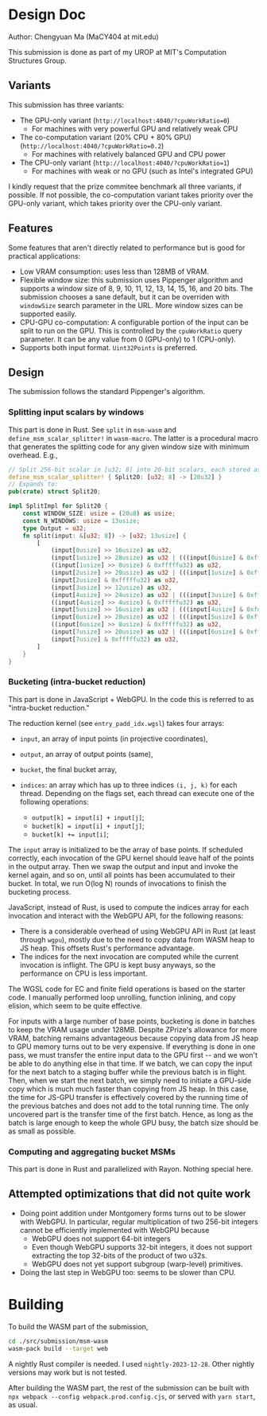 # Design Doc

Author: Chengyuan Ma (MaCY404 at mit.edu)

This submission is done as part of my UROP at MIT's Computation Structures Group.

## Variants

This submission has three variants:

- The GPU-only variant (`http://localhost:4040/?cpuWorkRatio=0`)
  - For machines with very powerful GPU and relatively weak CPU
- The co-computation variant (20% CPU + 80% GPU) (`http://localhost:4040/?cpuWorkRatio=0.2`)
  - For machines with relatively balanced GPU and CPU power
- The CPU-only variant (`http://localhost:4040/?cpuWorkRatio=1`)
  - For machines with weak or no GPU (such as Intel's integrated GPU)

I kindly request that the prize commitee benchmark all three variants, if
possible. If not possible, the co-computation variant takes priority over the
GPU-only variant, which takes priority over the CPU-only variant.

## Features

Some features that aren't directly related to performance but is good for
practical applications:

- Low VRAM consumption: uses less than 128MB of VRAM.
- Flexible window size: this submission uses Pippenger algorithm and supports a
  window size of 8, 9, 10, 11, 12, 13, 14, 15, 16, and 20 bits. The submission
  chooses a sane default, but it can be overriden with `windowSize` search
  parameter in the URL. More window sizes can be supported easily.
- CPU-GPU co-computation: A configurable portion of the input can be split to
  run on the GPU. This is controlled by the `cpuWorkRatio` query parameter. It can
  be any value from 0 (GPU-only) to 1 (CPU-only).
- Supports both input format. `Uint32Points` is preferred.

## Design

The submission follows the standard Pippenger's algorithm.

### Splitting input scalars by windows

This part is done in Rust. See `split` in `msm-wasm` and
`define_msm_scalar_splitter!` in `wasm-macro`.
The latter is a procedural macro that generates the splitting code for
any given window size with minimum overhead. E.g.,

```rust
// Split 256-bit scalar in [u32; 8] into 20-bit scalars, each stored as u32s
define_msm_scalar_splitter! { Split20: [u32; 8] -> [20u32] }
// Expands to:
pub(crate) struct Split20;

impl SplitImpl for Split20 {
    const WINDOW_SIZE: usize = (20u8) as usize;
    const N_WINDOWS: usize = 13usize;
    type Output = u32;
    fn split(input: &[u32; 8]) -> [u32; 13usize] {
        [
            (input[0usize] >> 16usize) as u32,
            (input[1usize] >> 28usize) as u32 | (((input[0usize] & 0xffffu32) as u32) << 4usize),
            ((input[1usize] >> 8usize) & 0xfffffu32) as u32,
            (input[2usize] >> 20usize) as u32 | (((input[1usize] & 0xffu32) as u32) << 12usize),
            (input[2usize] & 0xfffffu32) as u32,
            (input[3usize] >> 12usize) as u32,
            (input[4usize] >> 24usize) as u32 | (((input[3usize] & 0xfffu32) as u32) << 8usize),
            ((input[4usize] >> 4usize) & 0xfffffu32) as u32,
            (input[5usize] >> 16usize) as u32 | (((input[4usize] & 0xfu32) as u32) << 16usize),
            (input[6usize] >> 28usize) as u32 | (((input[5usize] & 0xffffu32) as u32) << 4usize),
            ((input[6usize] >> 8usize) & 0xfffffu32) as u32,
            (input[7usize] >> 20usize) as u32 | (((input[6usize] & 0xffu32) as u32) << 12usize),
            (input[7usize] & 0xfffffu32) as u32,
        ]
    }
}
```

### Bucketing (intra-bucket reduction)

This part is done in JavaScript + WebGPU. In the code this is referred to as
"intra-bucket reduction."

The reduction kernel (see `entry_padd_idx.wgsl`) takes four arrays:

- `input`, an array of input points (in projective coordinates),
- `output`, an array of output points (same),
- `bucket`, the final bucket array,
- `indices`: an array which has up to three indices `(i, j, k)` for each thread. Depending
  on the flags set, each thread can execute one of the following operations:

  - `output[k] = input[i] + input[j]`;
  - `bucket[k] = input[i] + input[j]`;
  - `bucket[k] += input[i]`;

The `input` array is initialized to be the array of base points. If scheduled
correctly, each invocation of the GPU kernel should leave half of the points
in the output array. Then we swap the output and input and invoke
the kernel again, and so on, until all points has been accumulated to their bucket.
In total, we run O(log N) rounds of invocations to finish the bucketing
process.

JavaScript, instead of Rust, is used to compute the indices array for each
invocation and interact with the WebGPU API, for the following reasons:

- There is a considerable overhead of using WebGPU API in Rust
  (at least through `wgpu`), mostly due to the need to copy data from WASM
  heap to JS heap. This offsets Rust's performance advantage.
- The indices for the next invocation are computed while the current
  invocation is inflight. The GPU is kept busy anyways, so the performance on
  CPU is less important.

The WGSL code for EC and finite field operations is based on the starter code. I
manually performed loop unrolling, function inlining, and copy elision, which
seem to be quite effective.

For inputs with a large number of base points, bucketing is done in batches to
keep the VRAM usage under 128MB. Despite ZPrize's allowance for more VRAM, batching remains advantageous because copying data from JS
heap to GPU memory turns out to be very expensive. If everything is done in one pass, we
must transfer the entire input data to the GPU first -- and we won't be able to do
anything else in that time. If we batch, we can copy the input for the next batch to a staging buffer while the previous batch is in flight. Then, when we start the next batch, we simply need
to initiate a GPU-side copy which is much much faster than copying from JS heap.
In this case, the time for JS-GPU transfer is effectively covered by the running time of the
previous batches and does not add to the total running time. The only uncovered part is the transfer time of the first batch. Hence, as long as the batch is large enough to keep the whole GPU busy,
the batch size should be as small as possible.

### Computing and aggregating bucket MSMs

This part is done in Rust and parallelized with Rayon. Nothing special here.

## Attempted optimizations that did not quite work

- Doing point addition under Montgomery forms turns out to be slower with
  WebGPU. In particular, regular multiplication of two 256-bit integers cannot be
  efficiently implemented with WebGPU because
  - WebGPU does not support 64-bit integers
  - Even though WebGPU supports 32-bit integers, it does not support extracting the top 32-bits of
    the product of two u32s.
  - WebGPU does not yet support subgroup (warp-level) primitives.
- Doing the last step in WebGPU too: seems to be slower than CPU.

# Building

To build the WASM part of the submission,

```bash
cd ./src/submission/msm-wasm
wasm-pack build --target web
```

A nightly Rust compiler is needed. I used `nightly-2023-12-28`. Other nightly
versions may work but is not tested.

After building the WASM part, the rest of the submission can be built
with `npx webpack --config webpack.prod.config.cjs`, or served
with `yarn start`, as usual.
